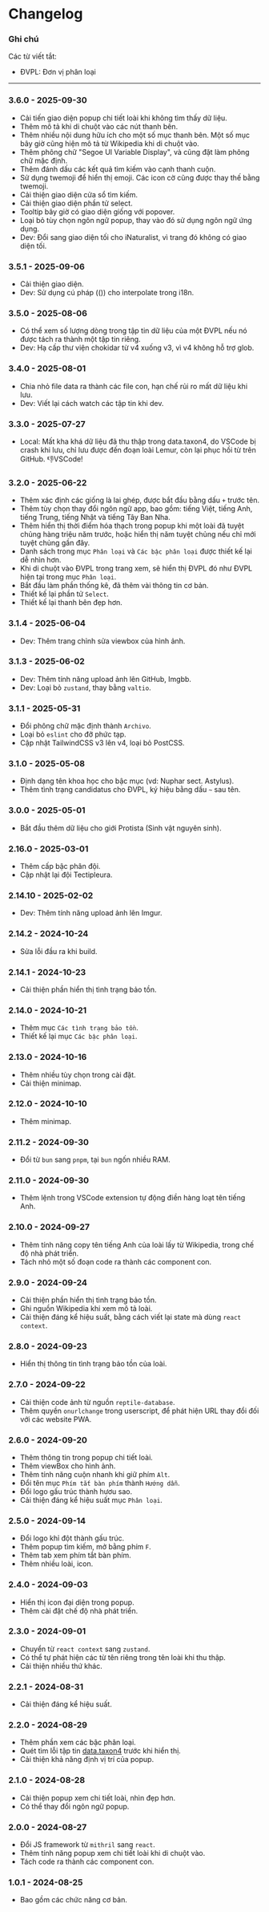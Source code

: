 # Changelog

### Ghi chú

Các từ viết tắt:

-   ĐVPL: Đơn vị phân loại

--------------------------------------------------------------------------------

### 3.6.0 - 2025-09-30

-   Cải tiến giao diện popup chi tiết loài khi không tìm thấy dữ liệu.
-   Thêm mô tả khi di chuột vào các nút thanh bên.
-   Thêm nhiều nội dung hữu ích cho một số mục thanh bên. Một số mục bây giờ cũng hiện mô tả từ Wikipedia khi di chuột vào.
-   Thêm phông chữ "Segoe UI Variable Display", và cũng đặt làm phông chữ mặc định.
-   Thêm đánh dấu các kết quả tìm kiếm vào cạnh thanh cuộn.
-   Sử dụng twemoji để hiển thị emoji. Các icon cờ cũng được thay thế bằng twemoji.
-   Cải thiện giao diện cửa sổ tìm kiếm.
-   Cải thiện giao diện phần tử select.
-   Tooltip bây giờ có giao diện giống với popover.
-   Loại bỏ tùy chọn ngôn ngữ popup, thay vào đó sử dụng ngôn ngữ ứng dụng.
-   Dev: Đổi sang giao diện tối cho iNaturalist, vì trang đó không có giao diện tối.

### 3.5.1 - 2025-09-06

-   Cải thiện giao diện.
-   Dev: Sử dụng cú pháp (()) cho interpolate trong i18n.

### 3.5.0 - 2025-08-06

-   Có thể xem số lượng dòng trong tập tin dữ liệu của một ĐVPL nếu nó được tách ra thành một tập tin riêng.
-   Dev: Hạ cấp thư viện chokidar từ v4 xuống v3, vì v4 không hỗ trợ glob.

### 3.4.0 - 2025-08-01

-   Chia nhỏ file data ra thành các file con, hạn chế rủi ro mất dữ liệu khi lưu.
-   Dev: Viết lại cách watch các tập tin khi dev.

### 3.3.0 - 2025-07-27

-   Local: Mất kha khá dữ liệu đã thu thập trong data.taxon4, do VSCode bị crash khi lưu, chỉ lưu được đến đoạn loài Lemur, còn lại phục hồi từ trên GitHub. 👎VSCode!

### 3.2.0 - 2025-06-22

-   Thêm xác định các giống là lai ghép, được bắt đầu bằng dấu `+` trước tên.
-   Thêm tùy chọn thay đổi ngôn ngữ app, bao gồm: tiếng Việt, tiếng Anh, tiếng Trung, tiếng Nhật và tiếng Tây Ban Nha.
-   Thêm hiển thị thời điểm hóa thạch trong popup khi một loài đã tuyệt chủng hàng triệu năm trước, hoặc hiển thị năm tuyệt chủng nếu chỉ mới tuyệt chủng gần đây.
-   Danh sách trong mục `Phân loại` và `Các bậc phân loại` được thiết kế lại dễ nhìn hơn.
-   Khi di chuột vào ĐVPL trong trang xem, sẽ hiển thị ĐVPL đó như ĐVPL hiện tại trong mục `Phân loại`.
-   Bắt đầu làm phần thống kê, đã thêm vài thông tin cơ bản.
-   Thiết kế lại phần tử `Select`.
-   Thiết kế lại thanh bên đẹp hơn.

### 3.1.4 - 2025-06-04

-   Dev: Thêm trang chỉnh sửa viewbox của hình ảnh.

### 3.1.3 - 2025-06-02

-   Dev: Thêm tính năng upload ảnh lên GitHub, Imgbb.
-   Dev: Loại bỏ `zustand`, thay bằng `valtio`.

### 3.1.1 - 2025-05-31

-   Đổi phông chữ mặc định thành `Archivo`.
-   Loại bỏ `eslint` cho đỡ phức tạp.
-   Cập nhật TailwindCSS v3 lên v4, loại bỏ PostCSS.

### 3.1.0 - 2025-05-08

-   Định dạng tên khoa học cho bậc mục (vd: Nuphar sect. Astylus).
-   Thêm tình trạng candidatus cho ĐVPL, ký hiệu bằng dấu `~` sau tên.

### 3.0.0 - 2025-05-01

-   Bắt đầu thêm dữ liệu cho giới Protista (Sinh vật nguyên sinh).

### 2.16.0 - 2025-03-01

-   Thêm cấp bậc phân đội.
-   Cập nhật lại đội Tectipleura.

### 2.14.10 - 2025-02-02

-   Dev: Thêm tính năng upload ảnh lên Imgur.

### 2.14.2 - 2024-10-24

-   Sửa lỗi đầu ra khi build.

### 2.14.1 - 2024-10-23

-   Cải thiện phần hiển thị tình trạng bảo tồn.

### 2.14.0 - 2024-10-21

-   Thêm mục `Các tình trạng bảo tồn`.
-   Thiết kế lại mục `Các bậc phân loại`.

### 2.13.0 - 2024-10-16

-   Thêm nhiều tùy chọn trong cài đặt.
-   Cải thiện minimap.

### 2.12.0 - 2024-10-10

-   Thêm minimap.

### 2.11.2 - 2024-09-30

-   Đổi từ `bun` sang `pnpm`, tại `bun` ngốn nhiều RAM.

### 2.11.0 - 2024-09-30

-   Thêm lệnh trong VSCode extension tự động điền hàng loạt tên tiếng Anh.

### 2.10.0 - 2024-09-27

-   Thêm tính năng copy tên tiếng Anh của loài lấy từ Wikipedia, trong chế độ nhà phát triển.
-   Tách nhỏ một số đoạn code ra thành các component con.

### 2.9.0 - 2024-09-24

-   Cải thiện phần hiển thị tình trạng bảo tồn.
-   Ghi nguồn Wikipedia khi xem mô tả loài.
-   Cải thiện đáng kể hiệu suất, bằng cách viết lại state mà dùng `react context`.

### 2.8.0 - 2024-09-23

-   Hiển thị thông tin tình trạng bảo tồn của loài.

### 2.7.0 - 2024-09-22

-   Cải thiện code ảnh từ nguồn `reptile-database`.
-   Thêm quyền `onurlchange` trong userscript, để phát hiện URL thay đổi đối với các website PWA.

### 2.6.0 - 2024-09-20

-   Thêm thông tin trong popup chi tiết loài.
-   Thêm viewBox cho hình ảnh.
-   Thêm tính năng cuộn nhanh khi giữ phím `Alt`.
-   Đổi tên mục `Phím tắt bàn phím` thành `Hướng dẫn`.
-   Đổi logo gấu trúc thành hươu sao.
-   Cải thiện đáng kể hiệu suất mục `Phân loại`.

### 2.5.0 - 2024-09-14

-   Đổi logo khỉ đột thành gấu trúc.
-   Thêm popup tìm kiếm, mở bằng phím `F`.
-   Thêm tab xem phím tắt bàn phím.
-   Thêm nhiều loài, icon.

### 2.4.0 - 2024-09-03

-   Hiển thị icon đại diện trong popup.
-   Thêm cài đặt chế độ nhà phát triển.

### 2.3.0 - 2024-09-01

-   Chuyển từ `react context` sang `zustand`.
-   Có thể tự phát hiện các từ tên riêng trong tên loài khi thu thập.
-   Cải thiện nhiều thứ khác.

### 2.2.1 - 2024-08-31

-   Cải thiện đáng kể hiệu suất.

### 2.2.0 - 2024-08-29

-   Thêm phần xem các bậc phân loại.
-   Quét tìm lỗi tập tin [data.taxon4](./public/data/data.taxon4) trước khi hiển thị.
-   Cải thiện khả năng định vị trí của popup.

### 2.1.0 - 2024-08-28

-   Cải thiện popup xem chi tiết loài, nhìn đẹp hơn.
-   Có thể thay đổi ngôn ngữ popup.

### 2.0.0 - 2024-08-27

-   Đổi JS framework từ `mithril` sang `react`.
-   Thêm tính năng popup xem chi tiết loài khi di chuột vào.
-   Tách code ra thành các component con.

### 1.0.1 - 2024-08-25

-   Bao gồm các chức năng cơ bản.
